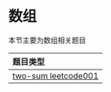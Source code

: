 # 数组

本节主要为数组相关题目

|题目类型|
| :------ |
| [two-sum leetcode001 ](src/main/java/com/xiu/fastCode/array/twosum)|